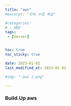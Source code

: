 ```yaml
---
title: "aws"
#excerpt: "국비 수업 복습"

#categories:
# - HRD
tags:
 - [Server]


toc: true
toc_sticky: true

date: 2023-01-02
last_modified_at: 2023-01-02

#img: ":aws 1.png"

---
```


<!-- outline-start -->


### Build.Up aws